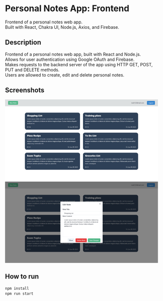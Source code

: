 # Personal Notes App: Frontend
Frontend of a personal notes web app.  
Built with React, Chakra UI, Node.js, Axios, and Firebase.

## Description
Frontend of a personal notes web app, built with React and Node.js.  
Allows for user authentication using Google OAuth and Firebase.  
Makes requests to the backend server of the app using HTTP GET, POST, PUT and DELETE methods.  
Users are allowed to create, edit and delete personal notes.  

## Screenshots

![](screenshot1.png)
![](screenshot2.png)

## How to run
```bash
npm install
npm run start
```
